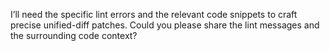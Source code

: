 I’ll need the specific lint errors and the relevant code snippets to craft precise unified-diff patches. Could you please share the lint messages and the surrounding code context?